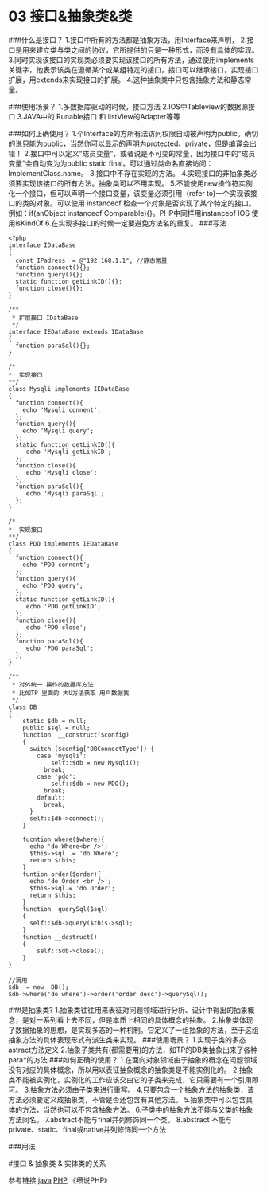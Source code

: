 # 03 接口&抽象类&类

###什么是接口？
    1.接口中所有的方法都是抽象方法，用Interface来声明，
    2.接口是用来建立类与类之间的协议，它所提供的只是一种形式，而没有具体的实现。
    3.同时实现该接口的实现类必须要实现该接口的所有方法，通过使用implements关键字，他表示该类在遵循某个或某组特定的接口，接口可以继承接口，实现接口扩展，用extends来实现接口的扩展。
    4.这种抽象类中只包含抽象方法和静态常量。
    
###使用场景？
    1.多数据库驱动的时候，接口方法
    2.IOS中Tableview的数据源接口
    3.JAVA中的 Runable接口 和 listView的Adapter等等

###如何正确使用？
        1.个Interface的方所有法访问权限自动被声明为public。确切的说只能为public，当然你可以显示的声明为protected、private，但是编译会出错！
         2.接口中可以定义“成员变量”，或者说是不可变的常量，因为接口中的“成员变量”会自动变为为public static final。可以通过类命名直接访问：ImplementClass.name。
         3.接口中不存在实现的方法。
         4.实现接口的非抽象类必须要实现该接口的所有方法。抽象类可以不用实现。
         5.不能使用new操作符实例化一个接口，但可以声明一个接口变量，该变量必须引用（refer to)一个实现该接口的类的对象。可以使用 instanceof 检查一个对象是否实现了某个特定的接口。例如：if(anObject instanceof Comparable){}。PHP中同样用instanceof IOS 使用isKindOf
         6.在实现多接口的时候一定要避免方法名的重复。
###写法
```
<?php
interface IDataBase
{
  const IPadress  = @"192.168.1.1"; //静态常量
  function connect(){};
  function query(){};
  static function getLinkID(){};
  function close(){};
}

/**
 * 扩展接口 IDataBase
 */
interface IEDataBase extends IDataBase
{
  function paraSql(){};
}

/*
*  实现接口
**/
class Mysqli implements IEDataBase
{
  function connect(){
    echo 'Mysqli connent';
  };
  function query(){
    echo 'Mysqli query';
  };
  static function getLinkID(){
     echo 'Mysqli getLinkID';
  };
  function close(){
     echo 'Mysqli close';
  };
  function paraSql(){
     echo 'Mysqli paraSql';
  };
}

/*
*  实现接口
**/
class PDO implements IEDataBase
{
  function connect(){
    echo 'PDO connent';
  };
  function query(){
    echo 'PDO query';
  };
  static function getLinkID(){
     echo 'PDO getLinkID';
  };
  function close(){
     echo 'PDO close';
  };
  function paraSql(){
     echo 'PDO paraSql';
  };
}

/**
 * 对外统一 操作的数据库方法
 * 比如TP 里面的 大U方法获取 用户数据我
 */
class DB
{
    static $db = null;
    public $sql = null;
    function  __construct($config)
    {
      switch ($config['DBConnectType']) {
        case 'mysqli':
            self::$db = new Mysqli();
          break;
        case 'pdo':
            self::$db = new PDO();
          break;
        default:
          break;
      }
      self::$db->connect();
    }

    fucntion where($where){
      echo 'do Where<br />';
      $this->sql .= 'do Where';
      return $this;
    }
    funtion order($order){
      echo 'do Order <br />';
      $this->sql.= 'do Order';
      return $this;
    }
    function  querySql($sql)
    {
      self::$db->query($this->sql);
    }
    function __destruct()
    {
        self::$db->close();
    }
}

//调用
$db  = new  DB();
$db->where('do where')->order('order desc')->querySql();

```
###是抽象类?
1.抽象类往往用来表征对问题领域进行分析、设计中得出的抽象概念，是对一系列看上去不同，但是本质上相同的具体概念的抽象。
2.抽象类体现了数据抽象的思想，是实现多态的一种机制。它定义了一组抽象的方法，至于这组抽象方法的具体表现形式有派生类来实现。
###使用场景？
    1.实现子类的多态 astract方法定义
    2.抽象子类共有(都需要用)的方法，如TP的DB类抽象出来了各种para*的方法 
###如何正确的使用？
1.在面向对象领域由于抽象的概念在问题领域没有对应的具体概念，所以用以表征抽象概念的抽象类是不能实例化的。
2.抽象类不能被实例化，实例化的工作应该交由它的子类来完成，它只需要有一个引用即可。
3.抽象方法必须由子类来进行重写。
4.只要包含一个抽象方法的抽象类，该方法必须要定义成抽象类，不管是否还包含有其他方法。
5.抽象类中可以包含具体的方法，当然也可以不包含抽象方法。
6.子类中的抽象方法不能与父类的抽象方法同名。
7.abstract不能与final并列修饰同一个类。
8.abstract 不能与private、static、final或native并列修饰同一个方法


###用法


#接口 & 抽象类 & 实体类的关系



参考链接
[java](http://blog.csdn.net/chenssy/article/details/12858267)
[PHP](http://blog.csdn.net/klinghr/article/details/5212976)
《细说PHP》

